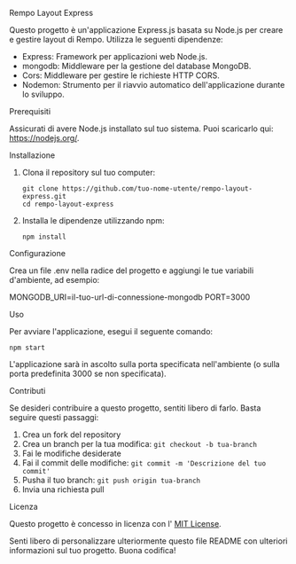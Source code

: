 
Rempo Layout Express

Questo progetto è un'applicazione Express.js basata su Node.js per creare e gestire layout di Rempo. Utilizza le seguenti dipendenze:

- Express: Framework per applicazioni web Node.js.
- mongodb: Middleware per la gestione del database MongoDB.
- Cors: Middleware per gestire le richieste HTTP CORS.
- Nodemon: Strumento per il riavvio automatico dell'applicazione durante lo sviluppo.

Prerequisiti

Assicurati di avere Node.js installato sul tuo sistema. Puoi scaricarlo qui: https://nodejs.org/.

Installazione

1. Clona il repository sul tuo computer:

   ```
   git clone https://github.com/tuo-nome-utente/rempo-layout-express.git
   cd rempo-layout-express
   ```

2. Installa le dipendenze utilizzando npm:

   ```
   npm install
   ```

Configurazione

Crea un file .env nella radice del progetto e aggiungi le tue variabili d'ambiente, ad esempio:

MONGODB_URI=il-tuo-url-di-connessione-mongodb
PORT=3000

Uso

Per avviare l'applicazione, esegui il seguente comando:

```
npm start
```

L'applicazione sarà in ascolto sulla porta specificata nell'ambiente (o sulla porta predefinita 3000 se non specificata).

Contributi

Se desideri contribuire a questo progetto, sentiti libero di farlo. Basta seguire questi passaggi:

1. Crea un fork del repository
2. Crea un branch per la tua modifica: `git checkout -b tua-branch`
3. Fai le modifiche desiderate
4. Fai il commit delle modifiche: `git commit -m 'Descrizione del tuo commit'`
5. Pusha il tuo branch: `git push origin tua-branch`
6. Invia una richiesta pull

Licenza

Questo progetto è concesso in licenza con l' [MIT License](LICENSE).

Senti libero di personalizzare ulteriormente questo file README con ulteriori informazioni sul tuo progetto. Buona codifica!



